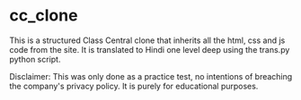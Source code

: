 # cc_clone

This is a structured Class Central clone that inherits all the html, css and js code from the site. It is translated to Hindi one level deep using the trans.py python script.

Disclaimer: This was only done as a practice test, no intentions of breaching the company's privacy policy. It is purely for educational purposes.
